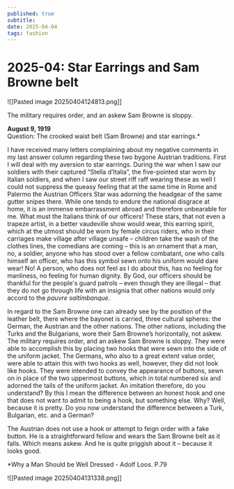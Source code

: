 ```yaml
---
published: true
subtitle: 
date: 2025-04-04
tags: fashion
---
```


#  2025-04: Star Earrings and Sam Browne belt

![[Pasted image 20250404124813.png]]

The military requires order, and an askew Sam Browne is sloppy.

**August 9, 1919**  
Question: The crooked waist belt (Sam Browne) and star earrings.*

 I have received many letters complaining about my negative comments in my last answer column regarding these two bygone Austrian traditions. First I will deal with my aversion to star earrings. During the war when I saw our soldiers with their captured “Stella d’Italia”, the five-pointed star worn by Italian soldiers, and when I saw our street riff raff wearing these as well I could not suppress the queasy feeling that at the same time in Rome and Palermo the Austrian Officers Star was adorning the headgear of the same gutter snipes there. While one tends to endure the national disgrace at home, it is an immense embarrassment abroad and therefore unbearable for me. What must the Italians think of our officers! These stars, that not even a trapeze artist, in a better vaudeville show would wear, this earring spirit, which at the utmost should be worn by female circus riders, who in their carriages make village after village unsafe – children take the wash of the clothes lines, the comedians are coming – this is an ornament that a man, no, a soldier, anyone who has stood over a fellow combatant, one who calls himself an officer, who has this symbol sewn onto his uniform would dare wear! No! A person, who does not feel as I do about this, has no feeling for manliness, no feeling for human dignity. By God, our officers should be thankful for the people's guard patrols – even though they are illegal – that they do not go through life with an insignia that other nations would only accord to the _pauvre saltimbanque_.

In regard to the Sam Browne one can already see by the position of the leather belt, there where the bayonet is carried, three cultural spheres: the German, the Austrian and the other nations. The other nations, including the Turks and the Bulgarians, wore their Sam Browne’s horizontally, not askew. The military requires order, and an askew Sam Browne is sloppy. They were able to accomplish this by placing two hooks that were sewn into the side of the uniform jacket. The Germans, who also to a great extent value order, were able to attain this with two hooks as well, however, they did not look like hooks. They were intended to convey the appearance of buttons, sewn on in place of the two uppermost buttons, which in total numbered six and adorned the tails of the uniform jacket. An imitation therefore, do you understand? By this I mean the difference between an honest hook and one that does not want to admit to being a hook, but something else. Why? Well, because it is pretty. Do you now understand the difference between a Turk, Bulgarian, etc. and a German?

The Austrian does not use a hook or attempt to feign order with a fake button. He is a straightforward fellow and wears the Sam Browne belt as it falls. Which means askew. And he is quite priggish about it – because it looks good.

*Why a Man Should be Well Dressed - Adolf Loos. P.79

![[Pasted image 20250404131338.png]]